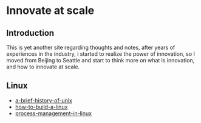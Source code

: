 # Innovate at scale

## Introduction
This is yet another site regarding thoughts and notes, after years of experiences in the industry, i started to realize the power of innovation, so I moved from Beijing to Seattle and start to think more on what is innovation, and how to innovate at scale.

## Linux
* [a-brief-history-of-unix](./a-brief-hisotry-of-unix.md)
* [how-to-build-a-linux](./how-to-build-a-linux.md)
* [process-management-in-linux](./process-management-in-linux.md)

